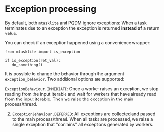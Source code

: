 # Exception processing

By default, both `mtasklite` and PQDM ignore exceptions: When a task terminates due to an exception the exception is returned **instead of** a return value.

You can check if an exception happened using a convenience wrapper:
```
from mtasklite import is_exception

if is_exception(ret_val):
   do_something()
```

It is possible to change the behavior through the argument `exception_behavior`. Two additional options are supported:

 `ExceptionBehaviour.IMMEDIATE`: Once a worker raises an exception, we stop reading from the input iterable and wait for workers that have already read from the input iterable. Then we raise the exception in the main process/thread.

2. `ExceptionBehaviour.DEFERRED`: All exceptions are collected and passed to the main process/thread. When all tasks are processed, we raise a single exception that "contains" all exceptions generated by workers.
